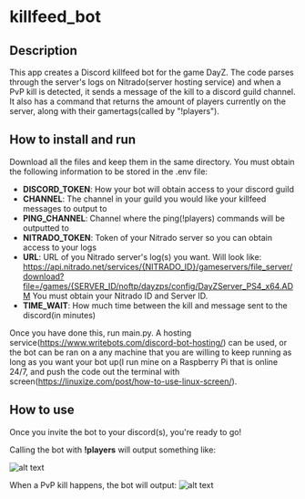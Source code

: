 # killfeed_bot

## Description
This app creates a Discord killfeed bot for the game DayZ. The code parses through the server's logs on Nitrado(server hosting service) and when a PvP kill is detected,
it sends a message of the kill to a discord guild channel. It also has a command that returns the amount of players currently on the server, along with their
gamertags(called by "!players").

## How to install and run

Download all the files and keep them in the same directory.
You must obtain the following information to be stored in the .env file:
  - **DISCORD_TOKEN**: How your bot will obtain access to your discord guild
  - **CHANNEL**: The channel in your guild you would like your killfeed messages to output to
  - **PING_CHANNEL**: Channel where the ping(!players) commands will be outputted to
  - **NITRADO_TOKEN**: Token of your Nitrado server so you can obtain access to your logs
  - **URL**: URL of you Nitrado server's log(s) you want. Will look like: https://api.nitrado.net/services/{NITRADO_ID}/gameservers/file_server/download?file=/games/{SERVER_ID/noftp/dayzps/config/DayZServer_PS4_x64.ADM You must obtain your Nitrado ID and Server ID.
  - **TIME_WAIT**: How much time between the kill and message sent to the discord(in minutes)

Once you have done this, run main.py. A hosting service(https://www.writebots.com/discord-bot-hosting/) can be used, or the bot can be ran on a any machine that you are willing to keep running as long as you want your bot up(I run mine on a Raspberry Pi that is online 24/7, and push the code
out the terminal with screen(https://linuxize.com/post/how-to-use-linux-screen/).

## How to use

Once you invite the bot to your discord(s), you're ready to go!

Calling the bot with **!players** will output something like:

![alt text](https://user-images.githubusercontent.com/94500732/201502380-48efef7d-97b0-49cf-bbe0-075580840898.png)

When a PvP kill happens, the bot will output:
![alt text](https://user-images.githubusercontent.com/94500732/201502453-bdac1533-a7fb-4d3f-ab4c-31b220d7fd83.png)




